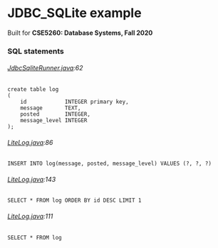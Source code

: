 # JDBC_SQLite example
Built for **CSE5260: Database Systems, Fall 2020**


### SQL statements

###### [JdbcSqliteRunner.java](src/main/java/JdbcSqliteRunner.java):62 
    create table log  
    (  
        id            INTEGER primary key,  
        message       TEXT,  
        posted        INTEGER,  
        message_level INTEGER  
    );

###### [LiteLog.java](src/main/java/LiteLog.java):86 
    INSERT INTO log(message, posted, message_level) VALUES (?, ?, ?)

###### [LiteLog.java](src/main/java/LiteLog.java):143
    SELECT * FROM log ORDER BY id DESC LIMIT 1
###### [LiteLog.java](src/main/java/LiteLog.java):111
    SELECT * FROM log 

